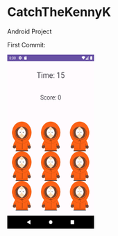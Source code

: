 # CatchTheKennyK
 Android Project
 
First Commit:

<img src="https://github.com/bengisusaahin/CatchTheKennyK/blob/main/firstCommit.png" width="200" height="400"> 
